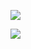 ![](https://www.nta.go.jp/tmp/868532d2-17dd-4814-b869-0b4513214ad3/images/1b64e6eb050752b60917245f49d299d5f51d05a96d8e66a93f9009a019204b9e.jpg)

![](https://www.nta.go.jp/tmp/868532d2-17dd-4814-b869-0b4513214ad3/images/3b29bd17aaa5f780ede0440319753054d508384e4e809a9a536417d7f674744c.jpg)